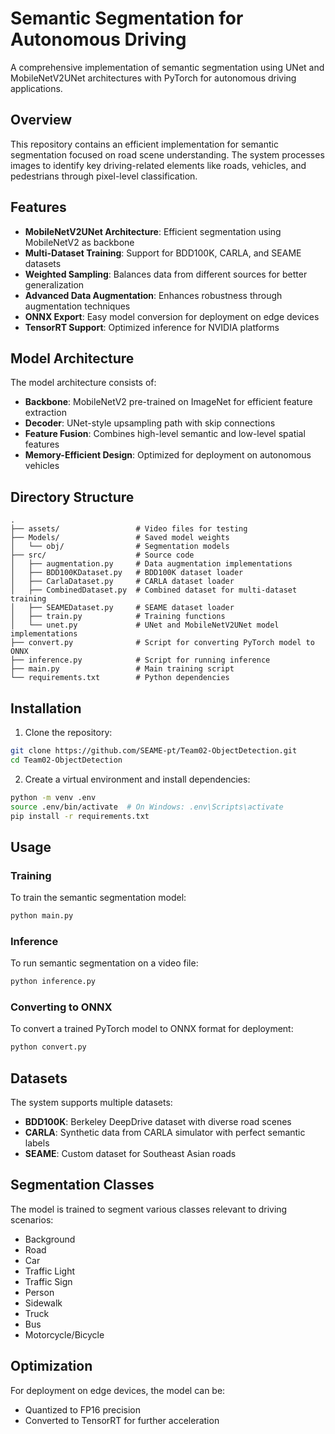 # Semantic Segmentation for Autonomous Driving

A comprehensive implementation of semantic segmentation using UNet and MobileNetV2UNet architectures with PyTorch for autonomous driving applications.

## Overview

This repository contains an efficient implementation for semantic segmentation focused on road scene understanding. The system processes images to identify key driving-related elements like roads, vehicles, and pedestrians through pixel-level classification.

## Features

- **MobileNetV2UNet Architecture**: Efficient segmentation using MobileNetV2 as backbone
- **Multi-Dataset Training**: Support for BDD100K, CARLA, and SEAME datasets
- **Weighted Sampling**: Balances data from different sources for better generalization
- **Advanced Data Augmentation**: Enhances robustness through augmentation techniques
- **ONNX Export**: Easy model conversion for deployment on edge devices
- **TensorRT Support**: Optimized inference for NVIDIA platforms

## Model Architecture

The model architecture consists of:

- **Backbone**: MobileNetV2 pre-trained on ImageNet for efficient feature extraction
- **Decoder**: UNet-style upsampling path with skip connections
- **Feature Fusion**: Combines high-level semantic and low-level spatial features
- **Memory-Efficient Design**: Optimized for deployment on autonomous vehicles

## Directory Structure

```
.
├── assets/                 # Video files for testing
├── Models/                 # Saved model weights
│   └── obj/                # Segmentation models
├── src/                    # Source code
│   ├── augmentation.py     # Data augmentation implementations
│   ├── BDD100KDataset.py   # BDD100K dataset loader
│   ├── CarlaDataset.py     # CARLA dataset loader  
│   ├── CombinedDataset.py  # Combined dataset for multi-dataset training
│   ├── SEAMEDataset.py     # SEAME dataset loader
│   ├── train.py            # Training functions
│   └── unet.py             # UNet and MobileNetV2UNet model implementations
├── convert.py              # Script for converting PyTorch model to ONNX
├── inference.py            # Script for running inference
├── main.py                 # Main training script
└── requirements.txt        # Python dependencies
```

## Installation

1. Clone the repository:

```bash
git clone https://github.com/SEAME-pt/Team02-ObjectDetection.git
cd Team02-ObjectDetection
```

2. Create a virtual environment and install dependencies:

```bash
python -m venv .env
source .env/bin/activate  # On Windows: .env\Scripts\activate
pip install -r requirements.txt
```

## Usage

### Training

To train the semantic segmentation model:

```bash
python main.py
```

### Inference

To run semantic segmentation on a video file:

```bash
python inference.py
```

### Converting to ONNX

To convert a trained PyTorch model to ONNX format for deployment:

```bash
python convert.py
```

## Datasets

The system supports multiple datasets:

- **BDD100K**: Berkeley DeepDrive dataset with diverse road scenes
- **CARLA**: Synthetic data from CARLA simulator with perfect semantic labels
- **SEAME**: Custom dataset for Southeast Asian roads

## Segmentation Classes

The model is trained to segment various classes relevant to driving scenarios:
- Background
- Road
- Car
- Traffic Light
- Traffic Sign
- Person
- Sidewalk
- Truck
- Bus
- Motorcycle/Bicycle

## Optimization

For deployment on edge devices, the model can be:
- Quantized to FP16 precision
- Converted to TensorRT for further acceleration